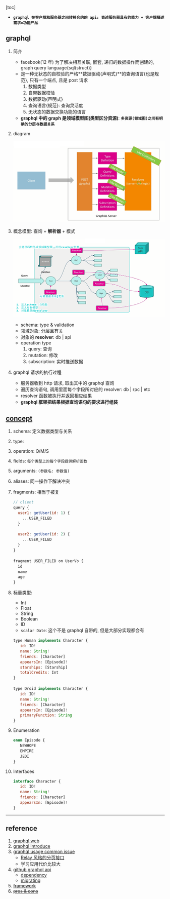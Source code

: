 [toc]

- **`graphql 在客户端和服务器之间转移合约的 api: 表述服务器具有的能力 + 客户端描述需求=功能产品`**

## graphql

1. 简介

   - facebook(12 年) 为了解决相互关联, 嵌套, 递归的数据操作而创建的, graph query language{sql(struct)}
   - 是一种无状态的自校验的严格**数据驱动{声明式}**的查询语言{也是规范}, 只有一个端点, 且是 post 请求
     1. 数据类型
     2. 自带数据校验
     3. 数据驱动{声明式}
     4. 查询语言{规范}: 查询灵活度
     5. 无状态的数据交换功能的语言
   - **graphql 中的 graph 是领域模型图(类型区分资源)**: **`多资源(领域图)之间有明确的分层与数据关系`**

2. diagram

   ![avatar](/static/image/common/api/graphql-layout.png)

3. 概念模型: 查询 + **解析器** + 模式

   ![avatar](/static/image/common/api/graphql-flow.png)

   - schema: type & validation
   - 领域对象: 分层且有关
   - 对象的 **resolver**: db | api
   - operation type
     1. query: 查询
     2. mutation: 修改
     3. subscription: 实时推送数据

4. graphql 请求的执行过程

   - 服务器收到 http 请求, 取出其中的 graphql 查询
   - 遍历查询语句, 调用里面每个字段所对应的 resolver: db | rpc | etc
   - resolver 函数被执行并返回相应结果
   - **graphql 框架把结果根据查询语句的要求进行组装**

## [concept](https://graphql.org/learn/queries/)

1. schema: 定义数据类型与关系
2. type:
3. operation: Q/M/S
4. fields: `每个类型上的每个字段提供解析函数`
5. arguments: `(参数名: 参数值)`
6. aliases: 同一操作下解决冲突
7. fragments: 相当于<sql/>被复

   ```js
   // client
   query {
     user1: getUser(id: 1) {
       ...USER_FILED
     }

     user2: getUser(id: 2) {
       ...USER_FILED
     }
   }

   fragment USER_FILED on UserVo {
     id
     name
     age
   }
   ```

8. 标量类型:

   - Int
   - Float
   - String
   - Boolean
   - ID
   - `scalar Date`: 这个不是 graphql 自带的, 但是大部分实现都会有

   ```js
   type Human implements Character {
      id: ID!
      name: String!
      friends: [Character]
      appearsIn: [Episode]!
      starships: [Starship]
      totalCredits: Int
   }

   type Droid implements Character {
      id: ID!
      name: String!
      friends: [Character]
      appearsIn: [Episode]!
      primaryFunction: String
   }
   ```

9. Enumeration

   ```js
   enum Episode {
      NEWHOPE
      EMPIRE
      JEDI
   }
   ```

10. Interfaces

    ```js
    interface Character {
       id: ID!
       name: String!
       friends: [Character]
       appearsIn: [Episode]!
    }
    ```

---

## reference

1. [graphql web](https://graphql.org/learn/queries/)
2. [graphql introduce](https://blog.csdn.net/u012206617/article/details/125330474)
3. [graphql usage common issue](https://jerryzou.com/posts/10-questions-about-graphql/)
   - [Relay 风格的分页接口](https://relay.dev/graphql/connections.htm#sec-undefined.PageInfo)
   - 学习应用代价比较大
4. [github graphql api](https://docs.github.com/en/graphql)
   - [dependency](https://ivangoncharov.github.io/graphql-voyager/)
   - [migrating](https://docs.github.com/en/graphql/guides/migrating-from-rest-to-graphql)
5. ~~[framework](https://github.com/Alice52/graphql/issues/3)~~
6. ~~[pros & cons](https://github.com/Alice52/graphql/issues/51)~~
